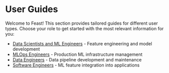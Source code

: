 # User Guides

Welcome to Feast! This section provides tailored guides for different user types.
Choose your role to get started with the most relevant information for you:

- [Data Scientists and ML Engineers](data-scientist-guide.md) - Feature engineering and model development
- [MLOps Engineers](mlops-guide.md) - Production ML infrastructure management
- [Data Engineers](data-engineer-guide.md) - Data pipeline development and maintenance
- [Software Engineers](software-engineer-guide.md) - ML feature integration into applications

